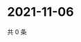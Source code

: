 # 2021-11-06

共 0 条

<!-- BEGIN WEIBO -->
<!-- 最后更新时间 Sat Nov 06 2021 05:01:12 GMT+0800 (China Standard Time) -->

<!-- END WEIBO -->
